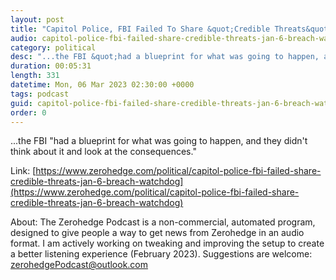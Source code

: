 ```yaml
---
layout: post
title: "Capitol Police, FBI Failed To Share &quot;Credible Threats&quot; Before Jan. 6 Breach: Watchdog"
audio: capitol-police-fbi-failed-share-credible-threats-jan-6-breach-watchdog-0
category: political
desc: "...the FBI &quot;had a blueprint for what was going to happen, and they didn't think about it and look at the consequences.&quot;"
duration: 00:05:31
length: 331
datetime: Mon, 06 Mar 2023 02:30:00 +0000
tags: podcast
guid: capitol-police-fbi-failed-share-credible-threats-jan-6-breach-watchdog-0
order: 0
---
```

...the FBI &quot;had a blueprint for what was going to happen, and they didn't think about it and look at the consequences.&quot;

Link: [https://www.zerohedge.com/political/capitol-police-fbi-failed-share-credible-threats-jan-6-breach-watchdog](https://www.zerohedge.com/political/capitol-police-fbi-failed-share-credible-threats-jan-6-breach-watchdog)

About: The Zerohedge Podcast is a non-commercial, automated program, designed to give people a way to get news from Zerohedge in an audio format.  I am actively working on tweaking and improving the setup to create a better listening experience (February 2023).  Suggestions are welcome: [zerohedgePodcast@outlook.com](mailto:zerohedgePodcast@outlook.com)